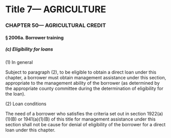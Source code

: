 
# Title 7— AGRICULTURE
### CHAPTER 50— AGRICULTURAL CREDIT
#### § 2006a. Borrower training
##### (c) Eligibility for loans

(1) In general

Subject to paragraph (2), to be eligible to obtain a direct loan under this chapter, a borrower must obtain management assistance under this section, appropriate to the management ability of the borrower (as determined by the appropriate county committee during the determination of eligibility for the loan).

(2) Loan conditions

The need of a borrower who satisfies the criteria set out in section 1922(a)(1)(B) or 1941(a)(1)(B) of this title for management assistance under this section shall not be cause for denial of eligibility of the borrower for a direct loan under this chapter.
